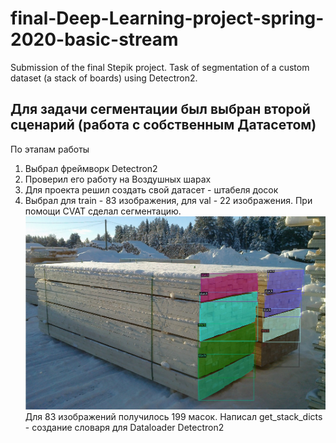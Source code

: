 # final-Deep-Learning-project-spring-2020-basic-stream
Submission of the final Stepik project. Task of segmentation of a custom dataset (a stack of boards) using Detectron2.

## Для задачи сегментации был выбран второй сценарий (работа с собственным Датасетом)
По этапам работы
1. Выбрал фреймворк Detectron2
2. Проверил его работу на Воздушных шарах
3. Для проекта решил создать свой датасет - штабеля досок
4. Выбрал для train - 83 изображения, для val - 22 изображения. При помощи CVAT сделал сегментацию.
![alt text](https://github.com/nik150271/final-Deep-Learning-project-spring-2020-basic-stream/blob/master/Img/stack-segmentation.jpg)
Для 83 изображений получилось 199 масок.
Написал get_stack_dicts - создание словаря для Dataloader Detectron2
